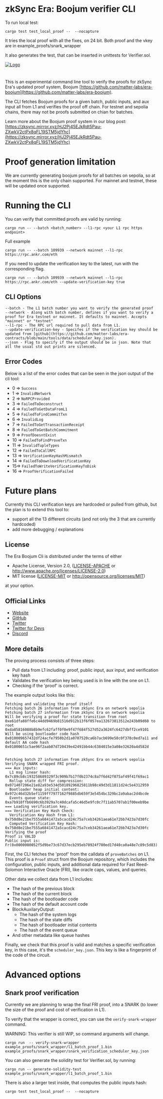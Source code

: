 # zkSync Era: Boojum verifier CLI

To run local test:


```shell
cargo test test_local_proof --  --nocapture
```

It tries the local proof with all the fixes, on 24 bit. 
Both proof and the vkey are in example_proofs/snark_wrapper

It also generates the test, that can be inserted in unittests for Verifier.sol.






[![Logo](eraLogo.png)](https://zksync.io/)
# 
This is an experimental command line tool to verify the proofs for zkSync Era's updated proof system, Boojum [https://github.com/matter-labs/era-boojum](https://github.com/matter-labs/era-boojum).

The CLI fetches Boojum proofs for a given batch, public inputs, and aux input all from L1 and verifies the proof off chain. For testnet and sepolia chains, there may not be proofs submitted on chian for batches.

Learn more about the Boojum proof system in our blog post: [https://zksync.mirror.xyz/HJ2Pj45EJkRdt5Pau-ZXwkV2ctPx8qFL19STM5jdYhc](https://zksync.mirror.xyz/HJ2Pj45EJkRdt5Pau-ZXwkV2ctPx8qFL19STM5jdYhc)

# Proof generation limitation

We are currently generating boojum proofs for all batches on sepolia, so at the moment this is the only chain supported. For mainnet and testnet, these will be updated once supported.

# Running the CLI

You can verify that committed proofs are valid by running:

```shell
cargo run -- --batch <batch_number> --l1-rpc <your L1 rpc https endpoint>
```

Full example

```shell
cargo run -- --batch 109939 --network mainnet --l1-rpc https://rpc.ankr.com/eth
```

If you need to update the verification key to the latest, run with the corresponding flag.
```shell
cargo run -- --batch 109939 --network mainnet --l1-rpc https://rpc.ankr.com/eth --update-verification-key true
```

## CLI Options

```shell
--batch - The L1 batch number you want to verify the generated proof
--network - Along with batch number, defines if you want to verify a proof for Era testnet or mainnet. It defaults to mainnet. Accepts "mainnet" or "testnet"
--l1-rpc - The RPC url required to pull data from L1.
--update-verification-key - Specifes if the verification key should be updated from [github](https://github.com/matter-labs/era-contracts/blob/main/tools/data/scheduler_key.json).
--json - Flag to specify if the output should be in json. Note that all the usual std out prints are silenced.
```

## Error Codes

Below is a list of the error codes that can be seen in the json output of the cli tool:
- 0 => `Success`
- 1 => `InvalidNetwork`
- 2 => `NoRPCProvided`
- 3 => `FailedToDeconstruct`
- 4 => `FailedToGetDataFromL1`
- 5 => `FailedToFindCommitTxn`
- 6 => `InvalidLog`
- 7 => `FailedToGetTransactionReceipt`
- 8 => `FailedToGetBatchCommitment`
- 9 => `ProofDoesntExist`
- 10 => `FailedToFindProveTxn`
- 11 => `InvalidTupleTypes`
- 12 => `FailedToCallRPC`
- 13 => `VerificationKeyHashMismatch`
- 14 => `FailedToDownloadVerificationKey`
- 15=> `FailedToWriteVerificationKeyToDisk`
- 16 => `ProofVerificationFailed`

# Future plans

Currently this CLI verification keys are hardcoded or pulled from github, but the plan is to extend this tool to:
* support all the 13 different circuits (and not only the 3 that are currently hardcoded)
* add more debugging / explanations

## License

The Era Boojum Cli is distributed under the terms of either

- Apache License, Version 2.0, ([LICENSE-APACHE](LICENSE-APACHE) or <http://www.apache.org/licenses/LICENSE-2.0>)
- MIT license ([LICENSE-MIT](LICENSE-MIT) or <http://opensource.org/licenses/MIT>)

at your option.

## Official Links

- [Website](https://zksync.io/)
- [GitHub](https://github.com/matter-labs)
- [Twitter](https://twitter.com/zksync)
- [Twitter for Devs](https://twitter.com/zkSyncDevs)
- [Discord](https://join.zksync.dev)



## More details
The proving process consists of three steps:

* Pull data from L1 including: proof, public input, aux input, and verification key hash
* Validates the verification key being used is in line with the one on L1.
* Checking if the 'proof' is correct.

The example output looks like this:

```
Fetching and validating the proof itself
Fetching batch 26 information from zkSync Era on network sepolia
Fetching batch 27 information from zkSync Era on network sepolia
Will be verifying a proof for state transition from root 0xe61dfa88ffe6c44dd9469b81516d912b13f6f057ea132673813512e243b09d60 to root 0xda85816088b8b9efc62faff0f0e9f47f684f527d52a3624fc6427dbff2ce9101
Will be using bootloader code hash 0x010009657432df24acfe7950b2d1a0707520ca6b7acb699e58c0f378c0ed7a11 and default AA code hash 0x01000651c5ae96f2aab07d720439e42491bb44c6384015e3a08e32620a4d582d


Fetching batch 27 information from zkSync Era on network sepolia
Verifying SNARK wrapped FRI proof.
=== Aux inputs:
  L1 msg linear hash:                  0x7c89cb8c193258689329f3c909b7b17f0b2374c8a7f6d42f075af49f41f69ac1
  Rollup state diff for compression:   0x071407206e21e82a93e534d50189296825811b98c49d3d11811d24c5e4312959
  Bootloader heap initial content:     0x972c46d32b5ef1159ff7977162f9885db659f3e5454bc329bc2a9abac2d4bcde
  Events queue state:                  0xa7b918ffb6690c6b3929a7c40dcafa5c46d5e9fc0c7f11ab5707ab1f00eeb9be
=== Loading verification key.
=== Verification Key Hash Check:
  Verification Key Hash from L1:       0x750d8e21be7555a6841472a5cacd24c75a7ceb34261aea61e72bb7423a7d30fc
  Computed Verification Key Hash:      0x750d8e21be7555a6841472a5cacd24c75a7ceb34261aea61e72bb7423a7d30fc
Verifying the proof
Proof is VALID
Public input is: Fr(0x0000000052f5d9be73c67d37ecb295eb70924f700ed17d40ca0a48e7c89c5d83)
```


First, the CLI fetches the 'proof' from the calldata of `proveBatches` on L1. This proof is a `Proof` struct from the Boojum repository, which includes the configuration, public inputs, and additional data required for Fast Reed-Solomon Interactive Oracle (FRI), like oracle caps, values, and queries.



Other data we collect data from L1 includes:
* The hash of the previous block
* The hash of the current block
* The hash of the bootloader code
* The hash of the default account code
* BlockAuxilaryOutput:
    * The hash of the system logs
    * The hash of the state diffs
    * The hash of bootloader initial contents
    * The hash of the event queue
* And other metadata like queue hashes



Finally, we check that this proof is valid and matches a specific verification key, in this case, it's the `scheduler_key.json`. This key is like a fingerprint of the code of the circuit.

# Advanced options

## Snark proof verification

Currently we are planning to wrap the final FRI proof, into a SNARK (to lower the size of the proof and cost of verification in L1).

To verify that the wrapper is correct, you can use the ``verify-snark-wrapper`` command. 

WARNING: This verifier is still WIP, so command arguments will change.

```shell
cargo run  -- verify-snark-wrapper example_proofs/snark_wrapper/l1_batch_proof_1.bin example_proofs/snark_wrapper/snark_verification_scheduler_key.json
```

You can also generate the solidity test for Verifier.sol, by running:

```shell
cargo run -- generate-solidity-test example_proofs/snark_wrapper/l1_batch_proof_1.bin
```

There is also a larger test inside, that computes the public inputs hash:

```shell
cargo test test_local_proof --  --nocapture
```